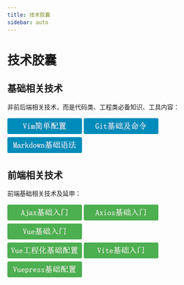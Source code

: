 ```yaml
---
title: 技术胶囊
sidebar: auto
---
```


# 技术胶囊

## 基础相关技术

非前后端相关技术，而是代码类、工程类必备知识、工具内容：

[![vim](../.vuepress/public/vimpz.png)](vim简单配置.md) 	[![git](../.vuepress/public/gitbase.png)](git基础及命令.md)				
[![markdown](../.vuepress/public/markdown.png)](markdown基本语法.md)

## 前端相关技术

前端基础相关技术及延申：

[![ajax](../.vuepress/public/ajax.png)](ajax入门.md)	[![axios](../.vuepress/public/axios.png)](axios入门.md)	[![vue](../.vuepress/public/vue.png)](vue基础入门.md)		
[![vue工程](../.vuepress/public/vue-project.png)](vue工程化基础配置.md)	[![vite](../.vuepress/public/vite.png)](vite基础入门.md)	[![vuepress](../.vuepress/public/vuepress.png)](vuepress基础配置.md)

